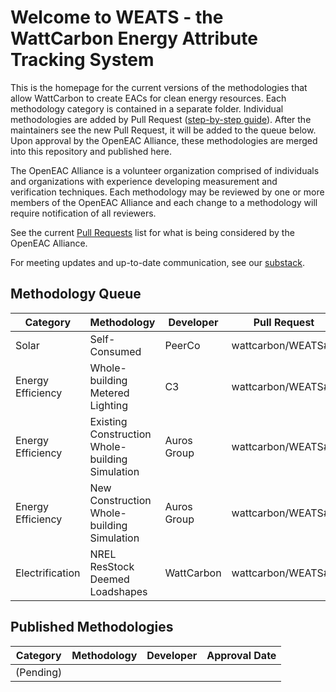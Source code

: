 # Welcome to WEATS - the WattCarbon Energy Attribute Tracking System

This is the homepage for the current versions of the methodologies that allow WattCarbon to create EACs for clean energy resources. Each methodology category is contained in a separate folder. Individual methodologies are added by Pull Request ([step-by-step guide](https://github.com/wattcarbon/WEATS/blob/main/how-to-submit.md)). After the maintainers see the new Pull Request, it will be added to the queue below. Upon approval by the OpenEAC Alliance, these methodologies are merged into this repository and published here.


The OpenEAC Alliance is a volunteer organization comprised of individuals and organizations with experience developing measurement and verification techniques. Each methodology may be reviewed by one or more members of the OpenEAC Alliance and each change to a methodology will require notification of all reviewers.

See the current [Pull Requests](https://github.com/wattcarbon/WEATS/pulls) list for what is being considered by the OpenEAC Alliance.

For meeting updates and up-to-date communication, see our [substack](https://www.openeac.org/).

## Methodology Queue

| Category           | Methodology                                      | Developer      | Pull Request       | 
| ------------------ | ------------------------------------------------ | -------------- | ------------------ |
| Solar              | Self-Consumed                                    | PeerCo         | wattcarbon/WEATS#2 |
| Energy Efficiency  | Whole-building Metered Lighting                  | C3             | wattcarbon/WEATS#3 | 
| Energy Efficiency  | Existing Construction Whole-building Simulation  | Auros Group    | wattcarbon/WEATS#5 |
| Energy Efficiency  | New Construction Whole-building Simulation       | Auros Group    | wattcarbon/WEATS#4 |
| Electrification    | NREL ResStock Deemed Loadshapes                  | WattCarbon     | wattcarbon/WEATS#6 | 

## Published Methodologies

| Category           | Methodology                                      | Developer      | Approval Date |
| ------------------ | ------------------------------------------------ | -------------- | ------------  |
| (Pending)  |  |  |  |
